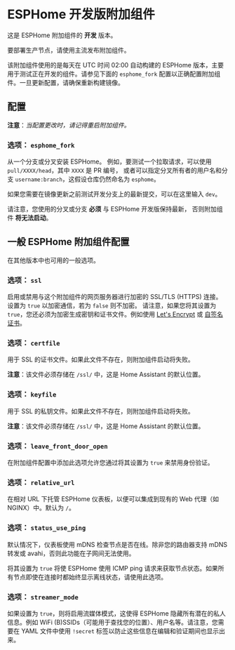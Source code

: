 # ESPHome 开发版附加组件

这是 ESPHome 附加组件的 **开发** 版本。

要部署生产节点，请使用主流发布附加组件。

该附加组件使用的是每天在 UTC 时间 02:00 自动构建的 ESPHome 版本，主要用于测试正在开发的组件。请参见下面的 `esphome_fork` 配置以正确配置附加组件。一旦更新配置，请确保重新构建镜像。

## 配置

**注意**：_当配置更改时，请记得重启附加组件。_

### 选项： `esphome_fork`

从一个分支或分叉安装 ESPHome。
例如，要测试一个拉取请求，可以使用 `pull/XXXX/head`，其中 `XXXX` 是 PR 编号，
或者可以指定分叉所有者的用户名和分支 `username:branch`，这假设仓库仍然命名为 `esphome`。

如果您需要在镜像更新之前测试开发分支上的最新提交，可以在这里输入 `dev`。

请注意，您使用的分叉或分支 **必须** 与 ESPHome 开发版保持最新，
否则附加组件 **将无法启动**。

## 一般 ESPHome 附加组件配置

在其他版本中也可用的一般选项。

### 选项： `ssl`

启用或禁用与这个附加组件的网页服务器进行加密的 SSL/TLS (HTTPS) 连接。
设置为 `true` 以加密通信，若为 `false` 则不加密。
请注意，如果您将其设置为 `true`，您还必须为加密生成密钥和证书文件。例如使用 [Let's Encrypt](https://www.home-assistant.io/addons/lets_encrypt/)
或 [自签名证书](https://www.home-assistant.io/docs/ecosystem/certificates/tls_self_signed_certificate/)。

### 选项： `certfile`

用于 SSL 的证书文件。如果此文件不存在，则附加组件启动将失败。

**注意**：该文件必须存储在 `/ssl/` 中，这是 Home Assistant 的默认位置。

### 选项： `keyfile`

用于 SSL 的私钥文件。如果此文件不存在，则附加组件启动将失败。

**注意**：该文件必须存储在 `/ssl/` 中，这是 Home Assistant 的默认位置。

### 选项： `leave_front_door_open`

在附加组件配置中添加此选项允许您通过将其设置为 `true` 来禁用身份验证。

### 选项： `relative_url`

在相对 URL 下托管 ESPHome 仪表板，以便可以集成到现有的 Web 代理（如 NGINX）中。默认为 `/`。

### 选项： `status_use_ping`

默认情况下，仪表板使用 mDNS 检查节点是否在线。除非您的路由器支持 mDNS 转发或 avahi，否则此功能在子网间无法使用。

将其设置为 `true` 将使 ESPHome 使用 ICMP ping 请求来获取节点状态。如果所有节点即使在连接时都始终显示离线状态，请使用此选项。

### 选项： `streamer_mode`

如果设置为 `true`，则将启用流媒体模式，这使得 ESPHome 隐藏所有潜在的私人信息。例如 WiFi (B)SSIDs（可能用于查找您的位置）、用户名等。请注意，您需要在 YAML 文件中使用 `!secret` 标签以防止这些信息在编辑和验证期间也显示出来。